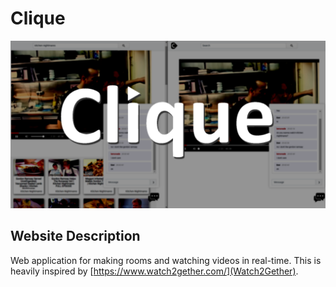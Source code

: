 # Clique
![](readme-demo/readme-demo.png)



## Website Description

Web application for making rooms and watching videos in real-time. This is heavily inspired by [https://www.watch2gether.com/](Watch2Gether).